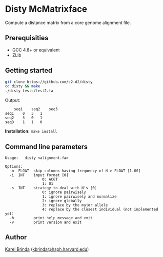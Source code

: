# Disty McMatrixface

Compute a distance matrix from a core genome alignment file.


## Prerequisities

* GCC 4.8+ or equivalent
* ZLib


## Getting started

```bash
git clone https://github.com/c2-d2/disty
cd disty && make
./disty tests/test2.fa
```

Output:
```
	seq1	seq2	seq3
seq1	0	3	1
seq2	3	0	1
seq3	1	1	0

```


**Installation:** ``make install``


## Command line parameters

```
Usage:   disty <alignment.fa>

Options:
  -n  FLOAT  skip columns having frequency of N > FLOAT [1.00]
  -i  INT    input format [0]
                 0: ACGT
                 1: 01
  -s  INT    strategy to deal with N's [0]
                 0: ignore pairwisely
                 1: ignore pairwisely and normalize
                 2: ignore globally
                 3: replace by the major allele
                 4: replace by the closest individual (not implemented yet)
  -h         print help message and exit
  -v         print version and exit
```


## Author

[Karel Brinda](http://brinda.cz) (kbrinda@hsph.harvard.edu)

